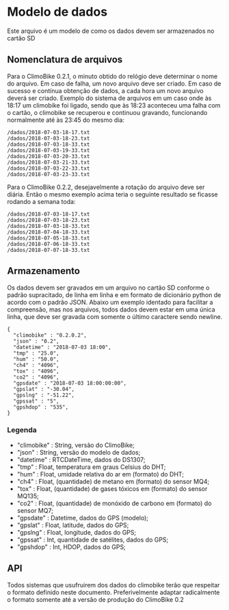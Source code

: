 # Modelo de dados

Este arquivo é um modelo de como os dados devem ser armazenados no cartão SD

## Nomenclatura de arquivos

Para o ClimoBike 0.2.1, o minuto obtido do relógio deve determinar o nome do 
arquivo. Em caso de falha, um novo arquivo deve ser criado. Em caso de sucesso 
e contínua obtenção de dados, a cada hora um novo arquivo deverá ser criado.
Exemplo do sistema de arquivos em um caso onde às 18:17 um climobike foi 
ligado, sendo que às 18:23 aconteceu uma falha com o cartão, o climobike se 
recuperou e continuou gravando, funcionando normalmente até às 23:45 do mesmo 
dia:

    /dados/2018-07-03-18-17.txt
    /dados/2018-07-03-18-23.txt
    /dados/2018-07-03-18-33.txt
    /dados/2018-07-03-19-33.txt
    /dados/2018-07-03-20-33.txt
    /dados/2018-07-03-21-33.txt
    /dados/2018-07-03-22-33.txt
    /dados/2018-07-03-23-33.txt

Para o ClimoBike 0.2.2, desejavelmente a rotação do arquivo deve ser diária. 
Então o mesmo exemplo acima teria o seguinte resultado se ficasse rodando a 
semana toda:

    /dados/2018-07-03-18-17.txt
    /dados/2018-07-03-18-23.txt
    /dados/2018-07-03-18-33.txt
    /dados/2018-07-04-18-33.txt
    /dados/2018-07-05-18-33.txt
    /dados/2018-07-06-18-33.txt
    /dados/2018-07-07-18-33.txt

## Armazenamento

Os dados devem ser gravados em um arquivo no cartão SD conforme o padrão 
supracitado, de linha em linha e em formato de dicionário python de acordo com 
o padrão JSON.
Abaixo um exemplo identado para facilitar a compreensão, mas nos arquivos, 
todos dados devem estar em uma única linha, que deve ser gravada com somente o 
último caractere sendo newline.

    {
      "climobike" : "0.2.0.2",
      "json" : "0.2",
      "datetime" : "2018-07-03 18:00",
      "tmp" : "25.0",
      "hum" : "50.0",
      "ch4" : "4096",
      "tox" : "4096",
      "co2" : "4096",
      "gpsdate" : "2018-07-03 18:00:00:00",
      "gpslat" : "-30.04",
      "gpslng" : "-51.22",
      "gpssat" : "5",
      "gpshdop" : "535",
    }

### Legenda

- "climobike" : String, versão do ClimoBike;
- "json" : String, versão do modelo de dados;
- "datetime" : RTCDateTime, dados do DS1307;
- "tmp" : Float, temperatura em graus Celsius do DHT;
- "hum" : Float, umidade relativa do ar em (formato) do DHT;
- "ch4" : Float, (quantidade) de metano em (formato) do sensor MQ4;
- "tox" : Float, (quantidade) de gases tóxicos em (formato) do sensor MQ135;
- "co2" : Float, (quantidade) de monóxido de carbono em (formato) do sensor MQ7;
- "gpsdate" : Datetime, dados do GPS (modelo);
- "gpslat" : Float, latitude, dados do GPS;
- "gpslng" : Float, longitude, dados do GPS;
- "gpssat" : Int, quantidade de satélites, dados do GPS;
- "gpshdop" : Int, HDOP, dados do GPS;

## API

Todos sistemas que usufruirem dos dados do climobike terão que respeitar o 
formato definido neste documento. Preferivelmente adaptar radicalmente o 
formato somente até a versão de produção do ClimoBike 0.2

